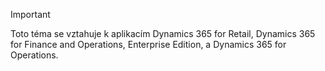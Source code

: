 > [!IMPORTANT]
> Toto téma se vztahuje k aplikacím Dynamics 365 for Retail, Dynamics 365 for Finance and Operations, Enterprise Edition, a Dynamics 365 for Operations.
